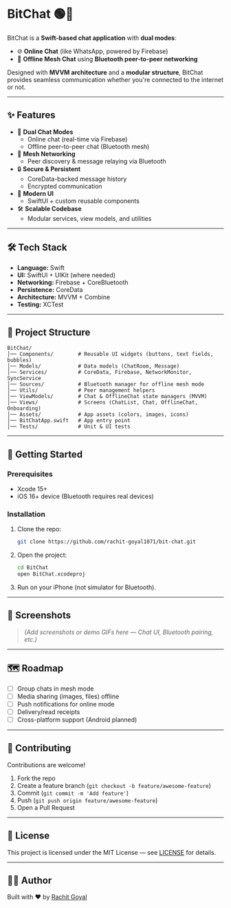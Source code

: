 # BitChat 🟢💬

BitChat is a **Swift-based chat application** with **dual modes**:
- 🌐 **Online Chat** (like WhatsApp, powered by Firebase)
- 📡 **Offline Mesh Chat** using **Bluetooth peer-to-peer networking**

Designed with **MVVM architecture** and a **modular structure**, BitChat provides seamless communication whether you're connected to the internet or not.

---

## ✨ Features

- 🔗 **Dual Chat Modes**
  - Online chat (real-time via Firebase)
  - Offline peer-to-peer chat (Bluetooth mesh)
- 📡 **Mesh Networking**
  - Peer discovery & message relaying via Bluetooth
- 🔒 **Secure & Persistent**
  - CoreData-backed message history
  - Encrypted communication
- 🎨 **Modern UI**
  - SwiftUI + custom reusable components
- 🛠 **Scalable Codebase**
  - Modular services, view models, and utilities

---

## 🛠 Tech Stack

- **Language:** Swift
- **UI:** SwiftUI + UIKit (where needed)
- **Networking:** Firebase + CoreBluetooth
- **Persistence:** CoreData
- **Architecture:** MVVM + Combine
- **Testing:** XCTest

---

## 📂 Project Structure

```
BitChat/
│── Components/        # Reusable UI widgets (buttons, text fields, bubbles)
│── Models/            # Data models (ChatRoom, Message)
│── Services/          # CoreData, Firebase, NetworkMonitor, SyncService
│── Sources/           # Bluetooth manager for offline mesh mode
│── Utils/             # Peer management helpers
│── ViewModels/        # Chat & OfflineChat state managers (MVVM)
│── Views/             # Screens (ChatList, Chat, OfflineChat, Onboarding)
│── Assets/            # App assets (colors, images, icons)
│── BitChatApp.swift   # App entry point
│── Tests/             # Unit & UI tests
```

---

## 🚀 Getting Started

### Prerequisites
- Xcode 15+
- iOS 16+ device (Bluetooth requires real devices)

### Installation
1. Clone the repo:
   ```bash
   git clone https://github.com/rachit-goyal1071/bit-chat.git
   ```
2. Open the project:
   ```bash
   cd BitChat
   open BitChat.xcodeproj
   ```
3. Run on your iPhone (not simulator for Bluetooth).

---

## 📸 Screenshots

> *(Add screenshots or demo GIFs here — Chat UI, Bluetooth pairing, etc.)*

---

## 🗺 Roadmap

- [ ] Group chats in mesh mode
- [ ] Media sharing (images, files) offline
- [ ] Push notifications for online mode
- [ ] Delivery/read receipts
- [ ] Cross-platform support (Android planned)

---

## 🤝 Contributing

Contributions are welcome!
1. Fork the repo
2. Create a feature branch (`git checkout -b feature/awesome-feature`)
3. Commit (`git commit -m 'Add feature'`)
4. Push (`git push origin feature/awesome-feature`)
5. Open a Pull Request

---

## 📜 License

This project is licensed under the MIT License — see [LICENSE](LICENSE) for details.

---

## 👨‍💻 Author

Built with ❤️ by [Rachit Goyal](https://github.com/rachit-goyal1071)
